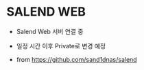 # SALEND WEB

- Salend Web 서버 연결 중
- 일정 시간 이후 Private로 변경 예정

- from https://github.com/sand1dnas/salend